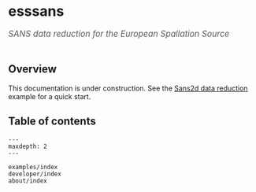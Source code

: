 # **ess**sans

<span style="font-size:1.2em;font-style:italic;color:#5a5a5a">
  SANS data reduction for the European Spallation Source
  </br></br>
</span>

## Overview

This documentation is under construction.
See the [Sans2d data reduction](examples/sans2d) example for a quick start.

## Table of contents

```{toctree}
---
maxdepth: 2
---

examples/index
developer/index
about/index
```
